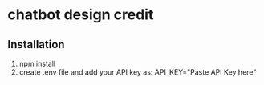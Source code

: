 # chatbot design credit
## Installation
1. npm install
2. create .env file and add your API key as:
     API_KEY="Paste API Key here"
